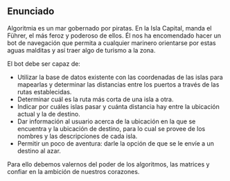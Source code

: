 ## Enunciado

Algoritmia es un mar gobernado por piratas. En la Isla Capital, manda el Führer, el más feroz y poderoso de ellos. Él nos ha encomendado hacer un bot de navegación que permita a cualquier marinero orientarse por estas aguas malditas y así traer algo de turismo a la zona.

El bot debe ser capaz de:

- Utilizar la base de datos existente con las coordenadas de las islas para mapearlas y determinar las distancias entre los puertos a través de las rutas establecidas.
- Determinar cuál es la ruta más corta de una isla a otra.
- Indicar por cuáles islas pasar y cuánta distancia hay entre la ubicación actual y la de destino.
- Dar información al usuario acerca de la ubicación en la que se encuentra y la ubicación de destino, para lo cual se provee de los nombres y las descripciones de cada isla.
- Permitir un poco de aventura: darle la opción de que se le envíe a un destino al azar.

Para ello debemos valernos del poder de los algoritmos, las matrices y confiar en la ambición de nuestros corazones.
